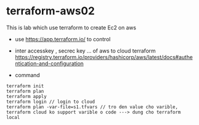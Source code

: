 # terraform-aws02

This is lab which use terraform to create Ec2 on aws


- use https://app.terraform.io/ to control 
- inter accesskey , secrec key ... of aws to cloud terraform
https://registry.terraform.io/providers/hashicorp/aws/latest/docs#authentication-and-configuration

- command 
```
terraform init 
terraform plan 
terraform apply
terraform login // login to cloud
terraform plan -var-file=s1.tfvars // tro den value cho varible, terraform cloud ko support varible o code ---> dung cho terraform local
```
